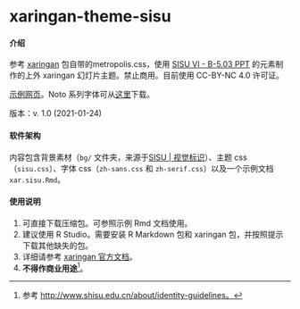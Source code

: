 # xaringan-theme-sisu

#### 介绍
参考 [xaringan](https://slides.yihui.org/xaringan) 包自带的metropolis.css，使用 [SISU VI - B-5.03 PPT](http://www.shisu.edu.cn/about/identity-guidelines) 的元素制作的上外 xaringan 幻灯片主题。禁止商用。目前使用 CC-BY-NC 4.0 许可证。

[示例网页](https://mrccmmt-sinicvs.github.io/xaringan-theme-sisu/sample/index.html)。Noto 系列字体可从[这里](https://www.google.cn/get/noto/)下载。

版本：v. 1.0 (2021-01-24)

#### 软件架构
内容包含背景素材（`bg/` 文件夹，来源于[SISU | 视觉标识](http://www.shisu.edu.cn/about/identity-guidelines)）、主题 css（`sisu.css`）、字体 css（`zh-sans.css` 和 `zh-serif.css`）以及一个示例文档 `xar.sisu.Rmd`。

#### 使用说明

1.  可直接下载压缩包。可参照示例 Rmd 文档使用。
2.  建议使用 R Studio。需要安装 R Markdown 包和 xaringan 包，并按照提示下载其他缺失的包。
3.  详细请参考 [xaringan 官方文档](https://slides.yihui.org/xaringan/zh-CN.html)。
4.  **不得作商业用途**[^1]。

[^1]: 参考 http://www.shisu.edu.cn/about/identity-guidelines。
